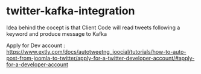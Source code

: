 # twitter-kafka-integration
Idea behind the cocept is that Client Code will read tweets following a keyword and produce message to Kafka

Apply for Dev account : https://www.extly.com/docs/autotweetng_joocial/tutorials/how-to-auto-post-from-joomla-to-twitter/apply-for-a-twitter-developer-account/#apply-for-a-developer-account
